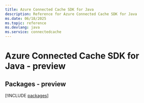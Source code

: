 ```yaml
---
title: Azure Connected Cache SDK for Java
description: Reference for Azure Connected Cache SDK for Java
ms.date: 06/18/2025
ms.topic: reference
ms.devlang: java
ms.service: connectedcache
---
```

# Azure Connected Cache SDK for Java - preview
## Packages - preview
[!INCLUDE [packages](connected-cache-index.md)]